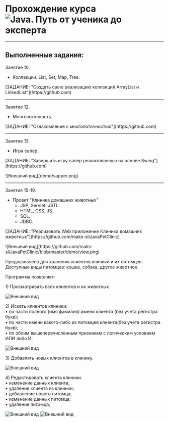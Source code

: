 # Прохождение курса ![Java. Путь от ученика до эксперта](https://www.youtube.com/playlist?list=PLW8mAQ8rFUhKFkuXDTb3PT1GKz0T-lCv6)

---------------------------------
Выполненные задания:
---------------------------------

Занятие 10.
- Коллекции. List, Set, Map, Tree.

<p>[ЗАДАНИЕ: "Создать свою реализацию коллекций ArrayList и LinkedList"](https://github.com)</p>

---------------------------------

Занятие 12.
- Многопоточность.

<p>[ЗАДАНИЕ: "Ознакомление с многопоточностью"](https://github.com)</p>

---------------------------------

Занятие 13.
- Игра сапер.

<p>[ЗАДАНИЕ: "Завершить игру сапер реализованную на основе Swing"](https://github.com)</p>
![Внешний вид](demo/sapper.png)

---------------------------------

Занятия 15-19.
- Проект "Клиника домашних животных"
    - JSP, Servlet, JSTL.
    - HTML, CSS, JS.
    - SQL.
    - JDBC.

<p>[ЗАДАНИЕ: "Реализовать Web приложение Клиника домашних животных"](https://github.com/maks-sl/JavaPetClinic)</p>
![Внешний вид](https://github.com/maks-sl/JavaPetClinic/blob/master/demo/view.png)







<p>Предназначена для хранения клиентов клиники и их питомцев.
<br>Доступные виды питомцев: кошка, собака, другое животное.</p>
<p>Программа позволяет:</p>
<p>1) Просматривать всех клиентов и их животных</p>

![Внешний вид](demo/view.png)

<p>2) Искать клиентов клиники:
<br>• по части полного (имя фамилия) имени клиента (без учета регистра букв);
<br>• по части имени какого-либо из питомцев клиента(без учета регистра букв);
<br>• по обоим вышеперечисленным признакам с логическим условием ИЛИ либо И;

![Внешний вид](demo/search.png)

<p>3) Добавлять новых клиентов в клинику.

![Внешний вид](demo/addClient.png)

<p>4) Редактировать клиента клиники.
<br>• изменение данных клиента;
<br>• удаление клиента из клиники;
<br>• добавление нового питомца;
<br>• изменение данных питомца;
<br>• удаление питомца;

![Внешний вид](demo/clientEdit.png)
![Внешний вид](demo/addPet.png)

